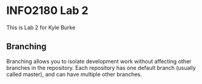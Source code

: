 # INFO2180 Lab 2
This is Lab 2 for Kyle Burke
## Branching
Branching allows you to isolate development work without
affecting other branches in the repository. Each repository
has one default branch (usually called master), and can have
multiple other branches.